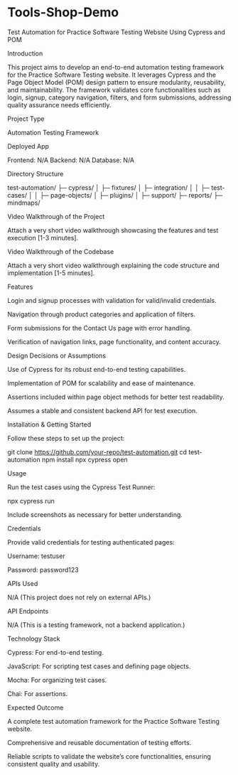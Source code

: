 # Tools-Shop-Demo
Test Automation for Practice Software Testing Website Using Cypress and POM

Introduction

This project aims to develop an end-to-end automation testing framework for the Practice Software Testing website. It leverages Cypress and the Page Object Model (POM) design pattern to ensure modularity, reusability, and maintainability. The framework validates core functionalities such as login, signup, category navigation, filters, and form submissions, addressing quality assurance needs efficiently.

Project Type

Automation Testing Framework

Deployed App

Frontend: N/A
Backend: N/A
Database: N/A

Directory Structure

test-automation/
├─ cypress/
│  ├─ fixtures/
│  ├─ integration/
│  │  ├─ test-cases/
│  │  ├─ page-objects/
│  ├─ plugins/
│  ├─ support/
├─ reports/
├─ mindmaps/

Video Walkthrough of the Project

Attach a very short video walkthrough showcasing the features and test execution [1-3 minutes].

Video Walkthrough of the Codebase

Attach a very short video walkthrough explaining the code structure and implementation [1-5 minutes].

Features

Login and signup processes with validation for valid/invalid credentials.

Navigation through product categories and application of filters.

Form submissions for the Contact Us page with error handling.

Verification of navigation links, page functionality, and content accuracy.

Design Decisions or Assumptions

Use of Cypress for its robust end-to-end testing capabilities.

Implementation of POM for scalability and ease of maintenance.

Assertions included within page object methods for better test readability.

Assumes a stable and consistent backend API for test execution.

Installation & Getting Started

Follow these steps to set up the project:

git clone https://github.com/your-repo/test-automation.git
cd test-automation
npm install
npx cypress open

Usage

Run the test cases using the Cypress Test Runner:

npx cypress run

Include screenshots as necessary for better understanding.

Credentials

Provide valid credentials for testing authenticated pages:

Username: testuser

Password: password123

APIs Used

N/A (This project does not rely on external APIs.)

API Endpoints

N/A (This is a testing framework, not a backend application.)

Technology Stack

Cypress: For end-to-end testing.

JavaScript: For scripting test cases and defining page objects.

Mocha: For organizing test cases.

Chai: For assertions.

Expected Outcome

A complete test automation framework for the Practice Software Testing website.

Comprehensive and reusable documentation of testing efforts.

Reliable scripts to validate the website’s core functionalities, ensuring consistent quality and usability.


